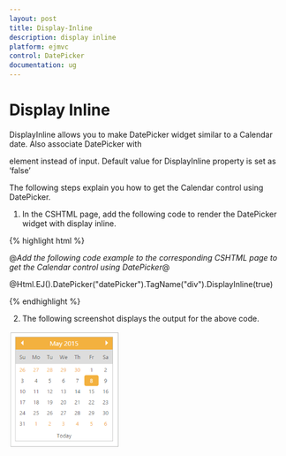 ```yaml
---
layout: post
title: Display-Inline
description: display inline
platform: ejmvc
control: DatePicker
documentation: ug
---
```


# Display Inline

DisplayInline allows you to make DatePicker widget similar to a Calendar date. Also associate DatePicker with <div> element instead of input. Default value for DisplayInline property is set as ‘false’ 

The following steps explain you how to get the Calendar control using DatePicker.

1. In the CSHTML page, add the following code to render the DatePicker widget with display inline.



{% highlight html %}

@*Add the following code example to the corresponding CSHTML page to get the Calendar control using DatePicker*@

@Html.EJ().DatePicker("datePicker").TagName("div").DisplayInline(true)

{% endhighlight %}

2. The following screenshot displays the output for the above code.

![](Display-Inline_images/Display-Inline_img1.png)
